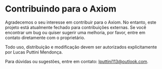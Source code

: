 # Contribuindo para o Axiom

Agradecemos o seu interesse em contribuir para o Axiom. No entanto, este projeto está atualmente fechado para contribuições externas. Se você encontrar um bug ou quiser sugerir uma melhoria, por favor, entre em contato diretamente com o proprietário.

Todo uso, distribuição e modificação devem ser autorizados explicitamente por Lucas Puttini Mendonça.

Para dúvidas ou sugestões, entre em contato: lputtini113@outlook.com.
